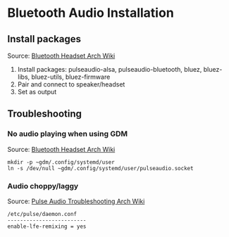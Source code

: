 # Bluetooth Audio Installation

## Install packages 
Source: [Bluetooth Headset Arch Wiki](https://wiki.archlinux.org/index.php/Bluetooth_headset) 

1. Install packages: pulseaudio-alsa, pulseaudio-bluetooth, bluez, bluez-libs, bluez-utils, bluez-firmware
2. Pair and connect to speaker/headset
3. Set as output

## Troubleshooting

### No audio playing when using GDM
Source: [Bluetooth Headset Arch Wiki](https://wiki.archlinux.org/index.php/Bluetooth_headset) 

```
mkdir -p ~gdm/.config/systemd/user
ln -s /dev/null ~gdm/.config/systemd/user/pulseaudio.socket
```

### Audio choppy/laggy
Source: [Pulse Audio Troubleshooting Arch Wiki](https://wiki.archlinux.org/index.php/PulseAudio/Troubleshooting)

```
/etc/pulse/daemon.conf
-------------------------
enable-lfe-remixing = yes
```

